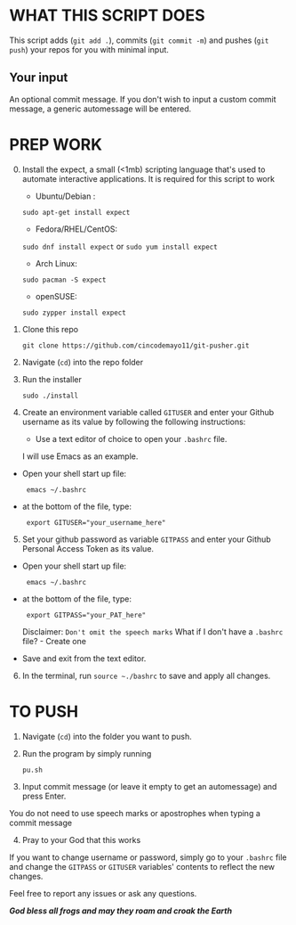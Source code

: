 # WHAT THIS SCRIPT DOES

This script adds (`git add .`), commits (`git commit -m`) and pushes (`git push`) your repos for you with minimal input.

## Your input

An optional commit message. If you don't wish to input a custom commit message, a generic automessage will be entered.


# PREP WORK

0. Install the expect, a small (<1mb) scripting language that's used to automate interactive applications. It is required for this script to work
     * Ubuntu/Debian :

     ```sudo apt-get install expect```
     * Fedora/RHEL/CentOS:

     ```sudo dnf install expect``` or ```sudo yum install expect```
     * Arch Linux:

     ```sudo pacman -S expect```
     * openSUSE:

     ```sudo zypper install expect```


1. Clone this repo

   ```git clone https://github.com/cincodemayo11/git-pusher.git```

2. Navigate (`cd`) into the repo folder

3. Run the installer

   ```sudo ./install```

4. Create an environment variable called `GITUSER` and enter your Github username as its value by following the following instructions:

   * Use a text editor of choice to open your `.bashrc` file.

   I will use Emacs as an example.

- Open your shell start up file:

       emacs ~/.bashrc

- at the bottom of the file, type:

       export GITUSER="your_username_here"

5. Set your github password as variable `GITPASS` and enter your Github Personal Access Token as its value.

- Open your shell start up file:

       emacs ~/.bashrc

- at the bottom of the file, type:

       export GITPASS="your_PAT_here"

   Disclaimer: ```Don't omit the speech marks```
   What if I don't have a `.bashrc` file? - Create one

- Save and exit from the text editor.

6. In the terminal, run `source ~./bashrc` to save and apply all changes.

# TO PUSH

1. Navigate (`cd`) into the folder you want to push.

2. Run the program by simply running

   ```pu.sh```

3. Input commit message (or leave it empty to get an automessage) and press Enter.

You do not need to use speech marks or apostrophes when typing a commit message

4. Pray to your God that this works

If you want to change username or password, simply go to your `.bashrc` file and change the `GITPASS` or `GITUSER` variables' contents to reflect the new changes.

Feel free to report any issues or ask any questions.

*****************God bless all frogs and may they roam and croak the Earth*****************
